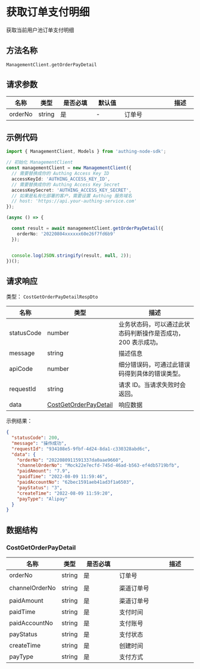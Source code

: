 # 获取订单支付明细

<!--
  警告⚠️：
  不要直接修改该文档，
  https://github.com/Authing/authing-docs-factory
  使用该项目进行生成
-->

<LastUpdated />

获取当前用户池订单支付明细

## 方法名称

`ManagementClient.getOrderPayDetail`

## 请求参数

| 名称 | 类型 | <div style="width:80px">是否必填</div> | <div style="width:60px">默认值</div> | <div style="width:300px">描述</div> | <div style="width:200px">示例值</div> |
| ---- | ---- | ---- | ---- | ---- | ---- |
 | orderNo | string  | 是 | - | 订单号  | `2022080410062060e26f7fd6b9` |




## 示例代码

```ts
import { ManagementClient, Models } from 'authing-node-sdk';

// 初始化 ManagementClient
const managementClient = new ManagementClient({
  // 需要替换成你的 Authing Access Key ID
  accessKeyId: 'AUTHING_ACCESS_KEY_ID',
  // 需要替换成你的 Authing Access Key Secret
  accessKeySecret: 'AUTHING_ACCESS_KEY_SECRET',
  // 如果是私有化部署的客户，需要设置 Authing 服务域名
  // host: 'https://api.your-authing-service.com'
});

(async () => {

  const result = await managementClient.getOrderPayDetail({
    orderNo: '20220804xxxxxx60e26f7fd6b9'
  });


  console.log(JSON.stringify(result, null, 2));
})();

```




## 请求响应

类型： `CostGetOrderPayDetailRespDto`

| 名称 | 类型 | 描述 |
| ---- | ---- | ---- |
| statusCode | number | 业务状态码，可以通过此状态码判断操作是否成功，200 表示成功。 |
| message | string | 描述信息 |
| apiCode | number | 细分错误码，可通过此错误码得到具体的错误类型。 |
| requestId | string | 请求 ID。当请求失败时会返回。 |
| data | <a href="#CostGetOrderPayDetail">CostGetOrderPayDetail</a> | 响应数据 |



示例结果：

```json
{
  "statusCode": 200,
  "message": "操作成功",
  "requestId": "934108e5-9fbf-4d24-8da1-c330328abd6c",
  "data": {
    "orderNo": "2022080911591337da0aae9660",
    "channelOrderNo": "Mock22e7ecfd-745d-46ad-b563-ef4db5719bfb",
    "paidAmount": "7.9",
    "paidTime": "2022-08-09 11:59:46",
    "paidAccountNo": "62bec1591aeb41ad3f1a6503",
    "payStatus": "3",
    "createTime": "2022-08-09 11:59:20",
    "payType": "Alipay"
  }
}
```

## 数据结构


### <a id="CostGetOrderPayDetail"></a> CostGetOrderPayDetail

| 名称 | 类型 | <div style="width:80px">是否必填</div> | <div style="width:300px">描述</div> | <div style="width:200px">示例值</div> |
| ---- |  ---- | ---- | ---- | ---- |
| orderNo | string | 是 | 订单号   |  `2022080911591337da0aae9660` |
| channelOrderNo | string | 是 | 渠道订单号   |  `Mock22e7ecfd-745d-46ad-b563-ef4db5719bfb` |
| paidAmount | string | 是 | 渠道订单号   |  `7.9` |
| paidTime | string | 是 | 支付时间   |  `2022-08-09 11:59:46` |
| paidAccountNo | string | 是 | 支付账号   |  `62bec1591aeb41ad3f1a6503` |
| payStatus | string | 是 | 支付状态   |  `3` |
| createTime | string | 是 | 创建时间   |  `2022-08-09 11:59:20` |
| payType | string | 是 | 支付方式   |  `Alipay` |


